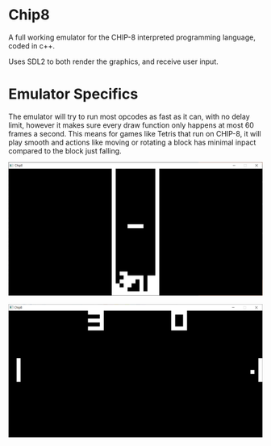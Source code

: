 # Chip8
A full working emulator for the CHIP-8 interpreted programming language, coded in c++.

Uses SDL2 to both render the graphics, and receive user input.


# Emulator Specifics

The emulator will try to run most opcodes as fast as it can, with no delay limit, however it makes sure every draw function only happens at most 60 frames a second. This means for games like Tetris that run on CHIP-8, it will play smooth and actions like moving or rotating a block has minimal inpact compared to the block just falling.

![TETRIS](./pics/TETRIS.png)

![PONG](./pics/PONG.png)
